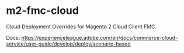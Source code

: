 # m2-fmc-cloud
Cloud Deployment Overrides for Magento 2 Cloud Client FMC

Docs: https://experienceleague.adobe.com/en/docs/commerce-cloud-service/user-guide/develop/deploy/scenario-based
